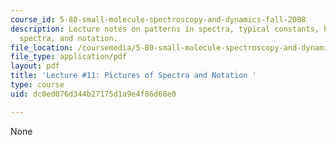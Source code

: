 ```yaml
---
course_id: 5-80-small-molecule-spectroscopy-and-dynamics-fall-2008
description: Lecture notes on patterns in spectra, typical constants, how to assign
  spectra, and notation.
file_location: /coursemedia/5-80-small-molecule-spectroscopy-and-dynamics-fall-2008/dc0ed076d344b27175d1a9e4f86d68e0_11_580ln_fa08.pdf
file_type: application/pdf
layout: pdf
title: 'Lecture #11: Pictures of Spectra and Notation '
type: course
uid: dc0ed076d344b27175d1a9e4f86d68e0

---
```

None